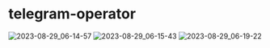 # telegram-operator
![2023-08-29_06-14-57](https://github.com/kurk0v/telegram-operator/assets/93098076/b10ba0a9-307d-4a95-9046-51b32836a9b9)
![2023-08-29_06-15-43](https://github.com/kurk0v/telegram-operator/assets/93098076/00c67761-7923-419f-9151-1a653a5d025c)
![2023-08-29_06-19-22](https://github.com/kurk0v/telegram-operator/assets/93098076/11dd996f-2063-4a90-9543-bf8b0c1a615b)
